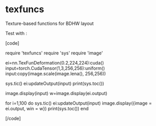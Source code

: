 texfuncs
==============

Texture-based functions for BDHW layout


Test with : 

[code]

require 'texfuncs'
require 'sys'
require 'image'

ei=nn.TexFunDeformation(0.2,224,224):cuda()
input=torch.CudaTensor(1,3,256,256):uniform()
input:copy(image.scale(image.lena(), 256,256))

sys.tic()
ei:updateOutput(input)
print(sys.toc())

image.display(input)
w=image.display(ei.output)

for i=1,100 do
   sys.tic()
   ei:updateOutput(input)
   image.display({image = ei.output, win = w})
   print(sys.toc())
end

[/code]
